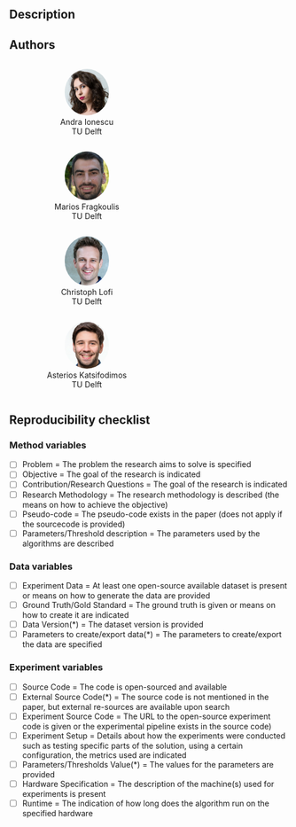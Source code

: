 ## Description

## Authors 

<div> 
<figure class="item" style="vertical-align:top; display: inline-block; text-align:center; width:200px">
    <a href="https://andraionescu.github.io/">
        <img alt="Andra Ionescu" src="./assets/img/andra_ionescu.jpg" height="auto" width="80" style="border-radius:50%"/>
    </a>
    <figcaption class="caption" style="display:block">Andra Ionescu <br>TU Delft</figcaption>
</figure>

<figure class="item" style="vertical-align:top; display: inline-block; text-align:center; width:200px">
    <a href="http://mariosfragkoulis.gr/">
        <img alt="Marios Fragkoulis" src="./assets/img/marios_fragkoulis.jpg" height="auto" width="80" style="border-radius:50%"/>
    </a>
    <figcaption class="caption" style="display:block">Marios Fragkoulis <br> TU Delft</figcaption>
</figure>

<figure class="item" style="vertical-align:top; display: inline-block; text-align:center; width:200px">
    <a href="https://www.tudelft.nl/ewi/over-de-faculteit/afdelingen/software-technology/web-information-systems/people/christoph-lofi/">
        <img alt="Christoph Lofi" src="./assets/img/christoph_lofi.jpg" height="auto" width="80" style="border-radius:50%"/>
    </a>
    <figcaption class="caption" style="display:block">Christoph Lofi <br>TU Delft</figcaption>
</figure>

<figure class="item" style="vertical-align:top; display: inline-block; text-align:center; width:200px">
    <a href="http://asterios.katsifodimos.com/">
        <img alt="Asterios Katsifodimos" src="./assets/img/asterios_katsifodimos.jpg" height="auto" width="80" style="border-radius:50%"/>
    </a>
    <figcaption class="caption" style="display:block">Asterios Katsifodimos <br>TU Delft</figcaption>
</figure>
</div>

## Reproducibility checklist

### Method variables 

-[ ] Problem = The problem the research aims to solve is specified
-[ ] Objective = The goal of the research is indicated 
-[ ] Contribution/Research Questions = The goal of the research is indicated  
-[ ] Research Methodology = The  research  methodology  is  described  (the  means  on  how  to achieve the objective)  
-[ ] Pseudo-code = The pseudo-code exists in the paper (does not apply if the sourcecode is provided)  
-[ ] Parameters/Threshold description = The parameters used by the algorithms are described 

### Data variables

-[ ] Experiment Data = At least one open-source available dataset is present or means on how to generate the data are provided
-[ ] Ground Truth/Gold Standard = The ground truth is given or means on how to create it are indicated 
-[ ] Data Version(\*) = The dataset version is provided 
-[ ] Parameters to create/export data(\*) = The parameters to create/export the data are specified 

### Experiment variables

-[ ] Source Code = The code is open-sourced and available
-[ ] External Source Code(\*) = The source code is not mentioned in the paper, but external re-sources are available upon search  
-[ ] Experiment Source Code = The  URL  to  the  open-source  experiment  code  is  given  or  the experimental pipeline exists in the source code) 
-[ ] Experiment Setup = Details about how the experiments were conducted such as testing specific  parts  of  the  solution,  using  a  certain  configuration,  the metrics used are indicated  
-[ ] Parameters/Thresholds Value(\*) = The values for the parameters are provided  
-[ ] Hardware Specification = The description of the machine(s) used for experiments is present  
-[ ] Runtime = The indication of how long does the algorithm run on the specified hardware  
